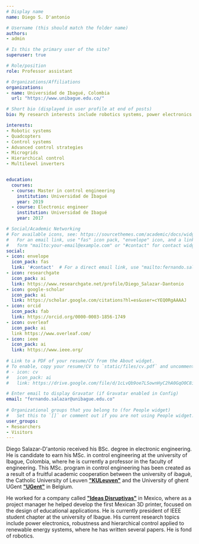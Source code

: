 ```yaml
---
# Display name
name: Diego S. D'antonio

# Username (this should match the folder name)
authors:
- admin

# Is this the primary user of the site?
superuser: true

# Role/position
role: Professor assistant

# Organizations/Affiliations
organizations:
- name: Universidad de Ibagué, Colombia
  url: "https://www.unibague.edu.co/"

# Short bio (displayed in user profile at end of posts)
bio: My research interests include robotics systems, power electronics and advanced control strategies.

interests:
- Robotic systems
- Quadcopters
- Control systems
- Advanced control strategies
- Microgrids
- Hierarchical control
- Multilevel inverters


education:
  courses:
  - course: Master in control engineering
    institution: Universidad de Ibagué
    year: 2019
  - course: Electronic engineer
    institution: Universidad de Ibagué
    year: 2017

# Social/Academic Networking
# For available icons, see: https://sourcethemes.com/academic/docs/widgets/#icons
#   For an email link, use "fas" icon pack, "envelope" icon, and a link in the
#   form "mailto:your-email@example.com" or "#contact" for contact widget.
social:
- icon: envelope
  icon_pack: fas
  link: '#contact'  # For a direct email link, use "mailto:fernando.salazar@unibague.edu.co".
- icon: researchgate
  icon_pack: ai
  link: https://www.researchgate.net/profile/Diego_Salazar-Dantonio
- icon: google-scholar
  icon_pack: ai
  link: https://scholar.google.com/citations?hl=es&user=cYEQ0RgAAAAJ
- icon: orcid
  icon_pack: fab
  link: https://orcid.org/0000-0003-1856-1749
- icon: overleaf
  icon_pack: ai
  link https://www.overleaf.com/
- icon: ieee
  icon_pack: ai
  link: https://www.ieee.org/
  
# Link to a PDF of your resume/CV from the About widget.
# To enable, copy your resume/CV to `static/files/cv.pdf` and uncomment the lines below.  
# - icon: cv
#   icon_pack: ai
#   link: https://drive.google.com/file/d/1cLvQb9oe7LSownHyC2hA0GqO0C8ioIdD/view

# Enter email to display Gravatar (if Gravatar enabled in Config)
email: "fernando.salazar@unibague.edu.co"
  
# Organizational groups that you belong to (for People widget)
#   Set this to `[]` or comment out if you are not using People widget.  
user_groups:
- Researchers
- Visitors
---
```


Diego Salazar-D'antonio received his BSc. degree in electronic engineering. He is candidate to earn his MSc. in control engineering at the university of Ibague, Colombia, where he is currently a professor in the faculty of engineering. This MSc. program in control engineering has been created as a result of a fruitful academic cooperation between the university of ibaguè, the Catholic University of Leuven **["KULeuven"](https://www.kuleuven.be/english//)** and the University of ghent UGent **["UGent"](https://www.ugent.be/)** in Belgium.

He worked for a company called **["Ideas Disruptivas"](https://ideasdisruptivas.com/)** in Mexico, where as a project manager he helped develop the first Mexican 3D printer, focused on the design of educational applications. He is currently president of IEEE student chapter at the university of Ibague. His current research topics include power electronics, robustness and hierarchical control applied to renewable energy systems, where he has written several papers. He is fond of robotics.
